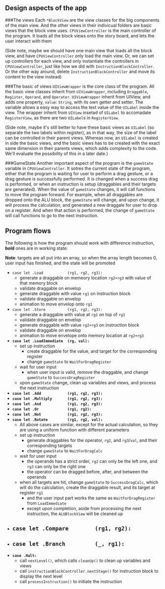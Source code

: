 Design aspects of the app
--
###The views
Each `*BlockView` are the view classes for the big components of the main view. And the other views in their indivicual folders are basic views that the block view uses. `CPUViewController` is the main controller of the program. It loads all the block views onto the story board, and lets the user interact with them

(Side note, maybe we should have one main view  that loads all the block view, and have `CPUViewController` only load the main view. Or, we can set up controllers for each view, and only instantiate the controllers in `CPUViewController`, just like how we did with `InstructionBlockController`. Or the other way around, delete `InstructionBlockController` and move its content to the view instead)

###The basic of views
`UIViewWrapper` is the core class of the program. All the basic view classes inherit from `UIViewWrapper`, including `Draggable`, `Register`, `Operand`, and `Operater`. `UIViewWrapper` inherit from UIView, and adds one property, `value`: `String`, with its own getter and setter. The variable allows a easy way to access the text value of the `UILabel` inside the view. The wrapper inherit from `UIView` insetad of `UILabel` to accomadate `RegisterView`, as there are two `UILabel`s in `RegisterView`.

(Side note, maybe it's still better to have these basic views as `UILabel` (so separate the two labels within register), as in that way, the size of the label can be controlled in their parent views. Whereas now, an `UILabel` is created in side the basic views, and the basic views has to be created with the exact same dimension in their parents views, which adds complexity to the code. We'll evaluate the possibility of this in a later date.)

###GameState
Another important aspect of the program is the `gameState` variable in `CPUViewController`. It sotres the current state of the program, either that the program is waiting for user to perform a drag gesture, or a drag gesture is successfully performed. It is  changed when a success drag is performed, or when an instruction is setup (draggables and their targets are generated). When the value of `gameState` changes, it will call functions to move the program forward. For example, when all draggables are dropped onto the ALU block, the `gameState` will change, and upon change, it will process the calculation, and generated a new draggale for user to drop on a register. And when that action is performed, the change of `gameState` will call functions to go to the next instruction.

Program flows
--
The following is how the program should work with difference instruction, **bold** ones are in working state:

**Note**: targets are all put into an array, so when the array length becomes 0, user input has finished, and the state will be promoted

- `case let .Load           (rg1, rg2, rg3):`
    - generate a draggable on memeory location `rg2+rg3` with value of that memory block
    - validate draggable on envelop
    - generate draggable with value `rg1` on instruction block
    - validate draggable on envelop
    - animation to move envelop onto `rg1`
- `case let .Store          (rg1, rg2, rg3):`
    - generate a draggable with value at `rg1` on top of `rg1`
    - validate draggable on envelop
    - generate draggable with value `rg2+rg3` on instruction block
    - validate draggable on envelop
    - animation to move envelope onto memory location at `rg2+rg3`
- **`case let .LoadImmediate  (rg, val):`**
    - set up instruction
        + create draggable for the value, and target for the corresponding register
        + change `gameState` to `WaitForDragRegister`
    - wait for user input
        + when user input is valid, remove the draggable, and change `gameState` to `SuccessDragRegister`
    - upon `gameState` change, clean up variables and views, and process the next instruction
- **`case let .Add            (rg1, rg2, rg3):`**
- **`case let .Multiply       (rg1, rg2, rg3):`**
- **`case let .And            (rg1, rg2, rg3):`**
- **`case let .Or             (rg1, rg2):`**
- **`case let .Not            (rg1, rg2, rg3):`**
- **`case let .Rotate         (rg1, rg2, val):`**
    - All above cases are similar, except for the actual calculation, so they are using a uniform function with different parameters
    - set up instruction
        + generate draggables for the operator, `rg2`, and `rg3`/`val`, and their corresponding targets
        + change `gameState` to `WaitForDragCalc`
    - wait for user input
        + the operands has a strict order, `rg2` can only be the left one, and `rg3` can only be the right one
        + the operator can be dragged before, after, and between the operands
    - when all targets are hit, change `gameState` to `SuccessDragCalc`, which will do the calculation, create the draggable result, and its target at register `rg1`
        + and the user input part works the same as `WaitForDragRegister` from `LoadImmediate`
        + except upon completion, aside from processing the next instruction, the `ALUBlockView` will be cleaned up
- `case let .Compare        (rg1, rg2):`
    - 
- `case let .Branch         (_, rg1):`
    - 
- **`case .Halt:`**
    - call `nextLevel()`, which calls `cleanUp()` to clean up variables and views
    - call `instructionBlockController.nextStage()` for instruction block to display the next level
    - call `processInstruction()` to initiate the instruction